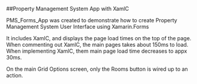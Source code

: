 ##Property Management System App with XamlC

PMS_Forms_App was created to demonstrate how to create Property Management System User Interface using Xamarin.Forms 

It includes XamlC, and displays the page load times on the top of the page. When commenting out XamlC, the main pages takes about 150ms to load. When implementing XamlC, them main page load time decreases to appx 30ms.

On the main Grid Options screen, only the Rooms button is wired up to an action.
